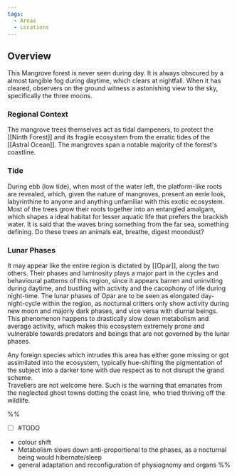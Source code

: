 ```yaml
---
tags:
  - Areas
  - Locations
---
```

## Overview
This Mangrove forest is never seen during day. It is always obscured by a almost tangible fog during daytime, which clears at nightfall. 
When it has cleared, observers on the ground witness a astonishing view to the sky, specifically the three moons.
### Regional Context
The mangrove trees themselves act as tidal dampeners, to protect the [[Ninth Forest]] and its fragile ecosystem from the erratic tides of the [[Astral Ocean]]. The mangroves span a notable majority of the forest's coastline. 
### Tide
During ebb (low tide), when most of the water left, the platform-like roots are revealed, which, given the nature of mangroves, present an eerie look, labyrinthine to anyone and anything unfamiliar with this exotic ecosystem. 
Most of the trees grow their roots together into an entangled amalgam, which shapes a ideal habitat for lesser aquatic life that prefers the brackish water. 
It is said that the waves bring something from the far sea, something defining. Do these trees an animals eat, breathe, digest moondust?
### Lunar Phases
It may appear like the entire region is dictated by [[Opar]], along the two others. Their phases and luminosity plays a major part in the cycles and behavioural patterns of this region, since it appears barren and uninviting during daytime, and bustling with activity and the cacophony of life during night-time. 
The lunar phases of Opar are to be seen as elongated day-night-cycle within the region, as nocturnal critters only show activity during new moon and majorly dark phases, and vice versa with diurnal beings. 
This phenomenon happens to drastically slow down metabolism and average activity, which makes this ecosystem extremely prone and vulnerable towards predators and beings that are not governed by the lunar phases. 

Any foreign species which intrudes this area has either gone missing or got assimilated into the ecosystem, typically hue-shifting the pigmentation of the subject into a darker tone with due respect as to not disrupt the grand scheme.  
Travellers are not welcome here. Such is the warning that emanates from the neglected ghost towns dotting the coast line, who tried thriving off the wildlife. 

%% 
- [ ] #TODO
- colour shift
- Metabolism slows down anti-proportional to the phases, as a nocturnal being would hibernate/sleep
- general adaptation and reconfiguration of physiognomy and organs
%%